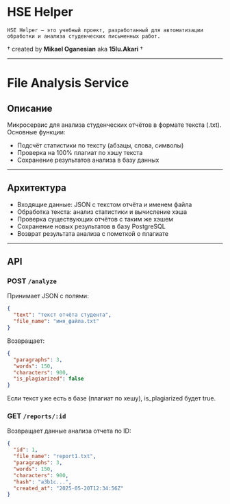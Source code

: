 # HSE Helper
    HSE Helper — это учебный проект, разработанный для автоматизации обработки и анализа студенческих письменных работ.
† created by **Mikael Oganesian** aka **15lu.Akari** †

___

# File Analysis Service

## Описание
Микросервис для анализа студенческих отчётов в формате текста (.txt).  
Основные функции:  
- Подсчёт статистики по тексту (абзацы, слова, символы)  
- Проверка на 100% плагиат по хэшу текста  
- Сохранение результатов анализа в базу данных  

---

## Архитектура
- Входящие данные: JSON с текстом отчёта и именем файла  
- Обработка текста: анализ статистики и вычисление хэша  
- Проверка существующих отчётов с таким же хэшем  
- Сохранение новых результатов в базу PostgreSQL  
- Возврат результата анализа с пометкой о плагиате

---

## API

### POST `/analyze`

Принимает JSON с полями:

```json
{
  "text": "текст отчёта студента",
  "file_name": "имя_файла.txt"
}
```

Возвращает:
```json
{
  "paragraphs": 3,
  "words": 150,
  "characters": 900,
  "is_plagiarized": false
}
```

Если текст уже есть в базе (плагиат по хешу), is_plagiarized будет true.

### GET `/reports/:id`

Возвращает данные анализа отчета по ID:

```json
{
  "id": 1,
  "file_name": "report1.txt",
  "paragraphs": 3,
  "words": 150,
  "characters": 900,
  "hash": "a3b1c...",
  "created_at": "2025-05-20T12:34:56Z"
}
```